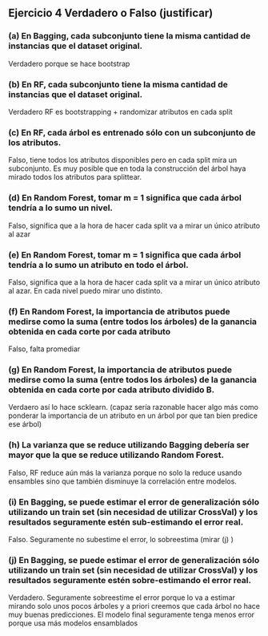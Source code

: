 ## Ejercicio 4 Verdadero o Falso (justificar)

### (a) En Bagging, cada subconjunto tiene la misma cantidad de instancias que el dataset original.

Verdadero porque se hace bootstrap

### (b) En RF, cada subconjunto tiene la misma cantidad de instancias que el dataset original.

Verdadero RF es bootstrapping + randomizar atributos en cada split

### (c) En RF, cada árbol es entrenado sólo con un subconjunto de los atributos.

Falso, tiene todos los atributos disponibles pero en cada split mira un subconjunto. Es muy posible
que en toda la construcción del árbol haya mirado todos los atributos para splittear.

### (d) En Random Forest, tomar m = 1 significa que cada árbol tendría a lo sumo un nivel.

Falso, significa que a la hora de hacer cada split va a mirar un único atributo al azar

### (e) En Random Forest, tomar m = 1 significa que cada árbol tendría a lo sumo un atributo en todo el árbol.

Falso, significa que a la hora de hacer cada split va a mirar un único atributo al azar. En cada nivel
puedo mirar uno distinto.

### (f) En Random Forest, la importancia de atributos puede medirse como la suma (entre todos los árboles) de la ganancia obtenida en cada corte por cada atributo

Falso, falta promediar

### (g) En Random Forest, la importancia de atributos puede medirse como la suma (entre todos los árboles) de la ganancia obtenida en cada corte por cada atributo dividido B.

Verdaero así lo hace scklearn. (capaz sería razonable hacer algo más como ponderar la importancia de un atributo
en un árbol por que tan bien predice ese árbol)

### (h) La varianza que se reduce utilizando Bagging debería ser mayor que la que se reduce utilizando Random Forest.

Falso, RF reduce aún más la varianza porque no solo la reduce usando ensambles sino que también
disminuye la correlación entre modelos.

### (i) En Bagging, se puede estimar el error de generalización sólo utilizando un train set (sin necesidad de utilizar CrossVal) y los resultados seguramente estén sub-estimando el error real.

Falso. Seguramente no subestime el error, lo sobreestima (mirar (j) )

### (j) En Bagging, se puede estimar el error de generalización sólo utilizando un train set (sin necesidad de utilizar CrossVal) y los resultados seguramente estén sobre-estimando el error real.

Verdadero. Seguramente sobreestime el error porque lo va a estimar mirando solo unos pocos árboles y a priori
creemos que cada árbol no hace muy buenas predicciones. El modelo final seguramente tenga menos error porque
usa más modelos ensamblados
